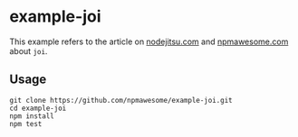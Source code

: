 example-joi
===========
This example refers to the article on [nodejitsu.com](http://blog.nodejitsu.com/npmawesome-object-schema-validation-with-joi/) and [npmawesome.com](http://npmawesome.com/posts/2014-05-23-joi/) about `joi`.

## Usage

    git clone https://github.com/npmawesome/example-joi.git
    cd example-joi
    npm install
    npm test

